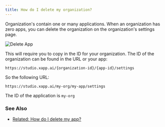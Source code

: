 ```yaml
---
title: How do I delete my organization?
---
```


Organization's contain one or many applications. When an organization has zero apps, you can delete the organization on the organization's settings page.

<div className="centered-image-container">
<img src="/img/studio/studio-delete-organization.png" alt="Delete App"/>
</div>

This will require you to copy in the ID for your organization. The ID of the organization can be found in the URL or your app:

```
https://studio.xapp.ai/{organization-id}/{app-id}/settings
```

So the following URL:

```
https://studio.xapp.ai/my-org/my-app/settings
```

The ID of the application is `my-org`

### See Also

- [Related: How do I delete my app?](/help/faqs/how-do-i-delete-my-app)
